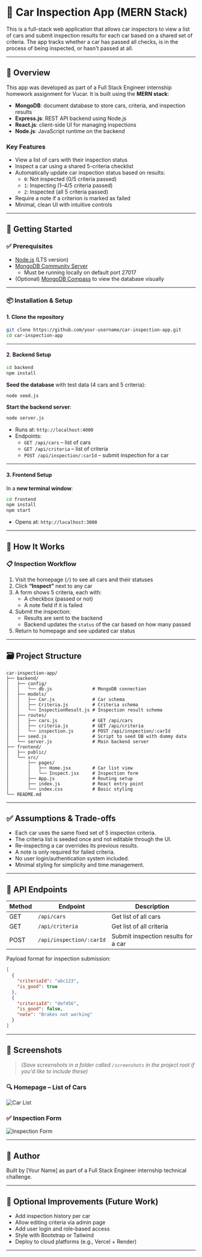 # 🚗 Car Inspection App (MERN Stack)

This is a full-stack web application that allows car inspectors to view a list of cars and submit inspection results for each car based on a shared set of criteria. The app tracks whether a car has passed all checks, is in the process of being inspected, or hasn't passed at all.

---

## 🧠 Overview

This app was developed as part of a Full Stack Engineer internship homework assignment for Vucar. It is built using the **MERN stack**:

- **MongoDB**: document database to store cars, criteria, and inspection results
- **Express.js**: REST API backend using Node.js
- **React.js**: client-side UI for managing inspections
- **Node.js**: JavaScript runtime on the backend

### Key Features

- View a list of cars with their inspection status
- Inspect a car using a shared 5-criteria checklist
- Automatically update car inspection status based on results:
  - `0`: Not inspected (0/5 criteria passed)
  - `1`: Inspecting (1–4/5 criteria passed)
  - `2`: Inspected (all 5 criteria passed)
- Require a note if a criterion is marked as failed
- Minimal, clean UI with intuitive controls

---

## 🚀 Getting Started

### ✅ Prerequisites

- [Node.js](https://nodejs.org/en/) (LTS version)
- [MongoDB Community Server](https://www.mongodb.com/try/download/community)
  - Must be running locally on default port 27017
- (Optional) [MongoDB Compass](https://www.mongodb.com/try/download/compass) to view the database visually

---

### 📦 Installation & Setup

#### 1. Clone the repository

```bash
git clone https://github.com/your-username/car-inspection-app.git
cd car-inspection-app
```

---

#### 2. Backend Setup

```bash
cd backend
npm install
```

**Seed the database** with test data (4 cars and 5 criteria):

```bash
node seed.js
```

**Start the backend server**:

```bash
node server.js
```

- Runs at: `http://localhost:4000`
- Endpoints:
  - `GET /api/cars` – list of cars
  - `GET /api/criteria` – list of criteria
  - `POST /api/inspection/:carId` – submit inspection for a car

---

#### 3. Frontend Setup

In a **new terminal window**:

```bash
cd frontend
npm install
npm start
```

- Opens at: `http://localhost:3000`

---

## 🧪 How It Works

### 📋 Inspection Workflow

1. Visit the homepage (`/`) to see all cars and their statuses
2. Click **“Inspect”** next to any car
3. A form shows 5 criteria, each with:
   - A checkbox (passed or not)
   - A note field if it is failed
4. Submit the inspection:
   - Results are sent to the backend
   - Backend updates the `status` of the car based on how many passed
5. Return to homepage and see updated car status

---

## 🗃️ Project Structure

```
car-inspection-app/
├── backend/
│   ├── config/
│   │   └── db.js               # MongoDB connection
│   ├── models/
│   │   ├── Car.js              # Car schema
│   │   ├── Criteria.js         # Criteria schema
│   │   └── InspectionResult.js # Inspection result schema
│   ├── routes/
│   │   ├── cars.js             # GET /api/cars
│   │   ├── criteria.js         # GET /api/criteria
│   │   └── inspection.js       # POST /api/inspection/:carId
│   ├── seed.js                 # Script to seed DB with dummy data
│   └── server.js               # Main backend server
├── frontend/
│   ├── public/
│   └── src/
│       ├── pages/
│       │   ├── Home.jsx        # Car list view
│       │   └── Inspect.jsx     # Inspection form
│       ├── App.js              # Routing setup
│       ├── index.js            # React entry point
│       └── index.css           # Basic styling
└── README.md
```

---

## ✅ Assumptions & Trade-offs

- Each car uses the same fixed set of 5 inspection criteria.
- The criteria list is seeded once and not editable through the UI.
- Re-inspecting a car overrides its previous results.
- A note is only required for failed criteria.
- No user login/authentication system included.
- Minimal styling for simplicity and time management.

---

## 🔌 API Endpoints

| Method | Endpoint                  | Description                         |
|--------|---------------------------|-------------------------------------|
| GET    | `/api/cars`               | Get list of all cars                |
| GET    | `/api/criteria`           | Get list of all criteria            |
| POST   | `/api/inspection/:carId`  | Submit inspection results for a car|

Payload format for inspection submission:
```json
[
  {
    "criteriaId": "abc123",
    "is_good": true
  },
  {
    "criteriaId": "def456",
    "is_good": false,
    "note": "Brakes not working"
  }
]
```

---

## 📸 Screenshots

> *(Save screenshots in a folder called `/screenshots` in the project root if you'd like to include these)*

### 🔍 Homepage – List of Cars

![Car List](./screenshots/car-list.png)

### ✅ Inspection Form

![Inspection Form](./screenshots/inspection-form.png)

---

## 👤 Author

Built by [Your Name] as part of a Full Stack Engineer internship technical challenge.

---

## 🧼 Optional Improvements (Future Work)

- Add inspection history per car
- Allow editing criteria via admin page
- Add user login and role-based access
- Style with Bootstrap or Tailwind
- Deploy to cloud platforms (e.g., Vercel + Render)

---